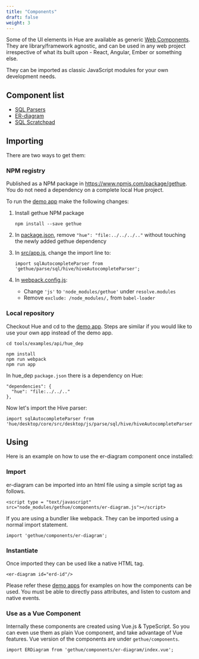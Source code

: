 ```yaml
---
title: "Components"
draft: false
weight: 3
---
```


Some of the UI elements in Hue are available as generic [Web Components](https://developer.mozilla.org/en-US/docs/Web/Web_Components). They are library/framework agnostic, and can be used in any web project irrespective of what its built upon - React, Angular, Ember or something else.

They can be imported as classic JavaScript modules for your own development needs.

## Component list

* [SQL Parsers](/developer/components/parsers)
* [ER-diagram](/developer/components/er-diagram)
* [SQL Scratchpad](/developer/components/scratchpad)

## Importing

There are two ways to get them:

### NPM registry

Published as a NPM package in https://www.npmjs.com/package/gethue. You do not need a dependency on a complete local Hue project.

To run the [demo app](https://github.com/cloudera/hue/tree/master/tools/examples/api/hue_dep) make the following changes:

1. Install gethue NPM package

       npm install --save gethue

2. In [package.json](https://github.com/cloudera/hue/blob/master/tools/examples/api/hue_dep/package.json), remove `"hue": "file:../../../.."` without touching the newly added gethue dependency
3. In [src/app.js](https://github.com/cloudera/hue/blob/master/tools/examples/api/hue_dep/src/app.js), change the import line to:

       import sqlAutocompleteParser from 'gethue/parse/sql/hive/hiveAutocompleteParser';

4. In [webpack.config.js](https://github.com/cloudera/hue/blob/master/tools/examples/api/hue_dep/webpack.config.js):
   - Change `'js'` to `'node_modules/gethue'` under `resolve.modules`
   - Remove `exclude: /node_modules/,` from `babel-loader`

### Local repository

Checkout Hue and cd to the [demo app](https://github.com/cloudera/hue/tree/master/tools/examples/api/hue_dep). Steps are similar if you would like to use your own app instead of the demo app.

    cd tools/examples/api/hue_dep

    npm install
    npm run webpack
    npm run app

In hue_dep `package.json` there is a dependency on Hue:

    "dependencies": {
      "hue": "file:../../.."
    },

Now let's import the Hive parser:

    import sqlAutocompleteParser from 'hue/desktop/core/src/desktop/js/parse/sql/hive/hiveAutocompleteParser';


## Using

Here is an example on how to use the er-diagram component once installed:

### Import

er-diagram can be imported into an html file using a simple script tag as follows.

    <script type = "text/javascript" src="node_modules/gethue/components/er-diagram.js"></script>

If you are using a bundler like webpack. They can be imported using a normal import statement.

    import 'gethue/components/er-diagram';

### Instantiate

Once imported they can be used like a native HTML tag.

    <er-diagram id="erd-id"/>

Please refer these [demo apps](https://github.com/cloudera/hue/tree/master/tools/examples/components) for examples on how the components can be used. You must be able to directly pass attributes, and listen to custom and native events.

### Use as a Vue Component

Internally these components are created using Vue.js & TypeScript. So you can even use them as plain Vue component, and take advantage of Vue features. Vue version of the components are under `gethue/components`.

    import ERDiagram from 'gethue/components/er-diagram/index.vue';
